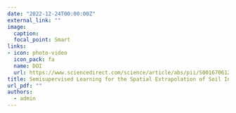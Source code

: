 ```yaml
---
date: "2022-12-24T00:00:00Z"
external_link: ""
image:
  caption: 
  focal_point: Smart
links:
- icon: photo-video
  icon_pack: fa
  name: DOI
  url: https://www.sciencedirect.com/science/article/abs/pii/S0016706122004013
title: Semisupervised Learning for the Spatial Extrapolation of Soil Information
url_pdf: ""
authors: 
  - admin
---
```



